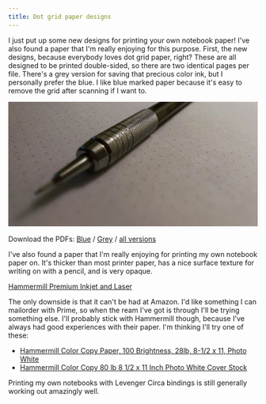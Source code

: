 ```yaml
---
title: Dot grid paper designs
---
```


I just put up some new designs for printing your own notebook paper! I've also found a paper that I'm really enjoying for this purpose. First, the new designs, because everybody loves dot grid paper, right? These are all designed to be printed double-sided, so there are two identical pages per file. There's a grey version for saving that precious color ink, but I personally prefer the blue. I like blue marked paper because it's easy to remove the grid after scanning if I want to.

![Mechanical pencil on dot grid paper](/assets/2015/IMG_20150428_081924.webp)

Download the PDFs: [Blue](https://docs.google.com/file/d/0B0lgH1aeGO72eUpyRVBZRFFoRFE/edit)
 / [Grey](https://docs.google.com/file/d/0B0lgH1aeGO72cUg2djhnS2JVLWM/edit)
 / [all versions](http://goo.gl/E5n9eh)

I've also found a paper that I'm really enjoying for printing my own notebook paper on. It's thicker than most printer paper, has a nice surface texture for writing on with a pencil, and is very opaque.

[Hammermill Premium Inkjet and Laser](http://www.staples.com/HammerMill-Premium-Inkjet-Paper-8-1-2-inch-x-11-inch-24lb/product_923542)

The only downside is that it can't be had at Amazon. I'd like something I can mailorder with Prime, so when the ream I've got is through I'll be trying something else. I'll probably stick with Hammermill though, because I've always had good experiences with their paper. I'm thinking I'll try one of these:

* [Hammermill Color Copy Paper, 100 Brightness, 28lb, 8-1/2 x 11, Photo White](http://www.amazon.com/gp/product/B002U381U6/ref=as_li_tl?ie=UTF8&camp=1789&creative=390957&creativeASIN=B002U381U6&linkCode=as2&tag=jobyellivisua-20&linkId=2RSWW4JXOQWAC562)
* [Hammermill Color Copy 80 lb 8 1/2 x 11 Inch Photo White Cover Stock](http://www.amazon.com/gp/product/B000J0C47S/ref=as_li_tl?ie=UTF8&camp=1789&creative=390957&creativeASIN=B000J0C47S&linkCode=as2&tag=jobyellivisua-20&linkId=VEQXQ6HR5BNBSAZD)

Printing my own notebooks with Levenger Circa bindings is still generally working out amazingly well.